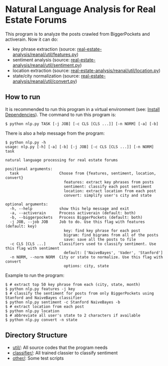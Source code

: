 # Natural Language Analysis for Real Estate Forums
This program is to analyze the posts crawled from BiggerPockets and activerain.
Now it can do:
* key phrase extraction (source: [real-estate-analysis/reanal/util/features.py](https://github.com/yyao007/real-estate-analysis/blob/master/reanal/util/features.py))
* sentiment analysis (source: [real-estate-analysis/reanal/util/sentiment.py](https://github.com/yyao007/real-estate-analysis/blob/master/reanal/util/sentiment.py))
* location extraction (source: [real-estate-analysis/reanal/util/location.py](https://github.com/yyao007/real-estate-analysis/blob/master/reanal/util/location.py))
* state/city normalization (source: [real-estate-analysis/reanal/util/convert.py](https://github.com/yyao007/real-estate-analysis/blob/master/reanal/util/convert.py))

## How to run
It is recommended to run this program in a virtual environment (see: [Install Dependencies](https://github.com/yyao007/real-estate-analysis#install-dependencies)). The command to run this program is:
```
$ python nlp.py TASK [-j JOB] [-c CLS [CLS ...]] [-n NORM] [-a] [-b]
```

There is also a help message from the program:
```
$ python nlp.py -h
usage: nlp.py [-h] [-a] [-b] [-j JOB] [-c CLS [CLS ...]] [-n NORM] task

natural language processing for real estate forums

positional arguments:
  task                  Choose from {features, sentiment, location, convert}
                          features: extract key phrases from posts
                          sentiment: classify each post sentiment
                          location: extract location from each post
                          convert: simplify user's city and state

optional arguments:
  -h, --help            show this help message and exit
  -a, --activerain      Process activerain (default: both)
  -b, --biggerpockets   Process BiggerPockets (default: both)
  -j JOB, --job JOB     Job to do. Use this flag with features (default: key)
                          key: find key phrase for each post
                          bigram: find bigrams from all of the posts
                          save: save all the posts to file
  -c CLS [CLS ...]      Classifiers used to classify sentiment. Use this flag with sentiment 
                          default: ['NaiveBayes', 'Vader', 'Stanford']
  -n NORM, --norm NORM  City or state to normalize. Use this flag with convert 
                          options: city, state
```

Example to run the program:
```
$ # extract top 50 key phrase from each (city, state, month)
$ python nlp.py features -j key
$ # classify the sentiment for posts from only BiggerPockets using Stanford and NaiveBayes classifier
$ python nlp.py sentiment -c Stanford NaiveBayes -b
$ # extract location from each post
$ python nlp.py location
$ # abbreviate all user's state to 2 characters if available
$ python nlp.py convert -n state
```

## Directory Structure
* [util/](https://github.com/yyao007/real-estate-analysis/tree/master/reanal/util): All source codes that the program needs
* [classifier/](https://github.com/yyao007/real-estate-analysis/tree/master/reanal/classifier): All trained classier to classify sentiment
* [other/](https://github.com/yyao007/real-estate-analysis/tree/master/reanal/other): Some test scripts


